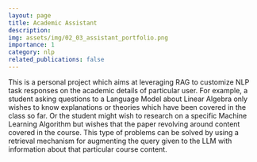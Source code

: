 ```yaml
---
layout: page
title: Academic Assistant
description: 
img: assets/img/02_03_assistant_portfolio.png
importance: 1
category: nlp
related_publications: false
---
```


This is a personal project which aims at leveraging RAG to customize NLP task responses on the academic details of particular user. For example, a student asking questions to a Language Model about Linear Algebra only wishes to know explanations or theories which have been covered in the class so far. Or the student might wish to research on a specific Machine Learning Algorithm but wishes that the paper revolving around content covered in the course. This type of problems can be solved by using a retrieval mechanism for augmenting the query given to the LLM with information about that particular course content.